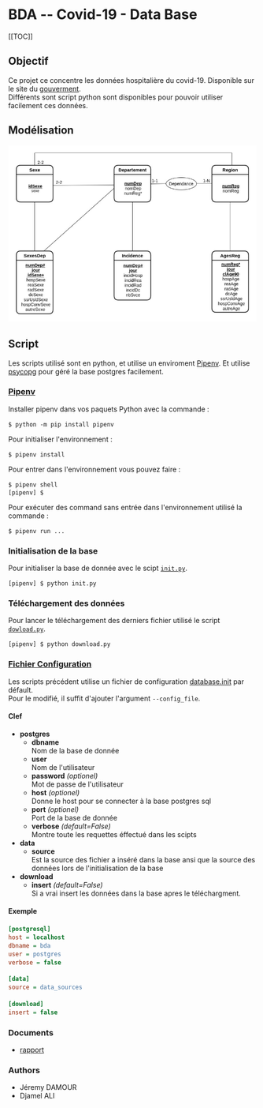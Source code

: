 # BDA -- Covid-19 - Data Base

[[TOC]]

## Objectif

Ce projet ce concentre les données hospitalière du covid-19. Disponible sur le 
site du [gouverment](https://www.data.gouv.fr/fr/datasets/donnees-hospitalieres-relatives-a-lepidemie-de-covid-19/#). \
Différents sont script python sont disponibles pour pouvoir utiliser facilement
ces données.

## Modélisation

![modélisation](/Documents/img/Diag_entite_association_projet_BDDA.jpg)

## Script

Les scripts utilisé sont en python, et utilise un
enviroment [Pipenv](https://pypi.org/project/pipenv/). Et
utilise [psycopg](https://www.psycopg.org/docs/) pour géré la base postgres
facilement.

### [Pipenv](https://pypi.org/project/pipenv/)

Installer pipenv dans vos paquets Python avec la commande :

```shell
$ python -m pip install pipenv
```

Pour initialiser l'environnement :

```shell
$ pipenv install
```

Pour entrer dans l'environnement vous pouvez faire :

```shell
$ pipenv shell
[pipenv] $
```

Pour exécuter des command sans entrée dans l'environnement utilisé la commande :

```shell
$ pipenv run ...
```

### Initialisation de la base

Pour initialiser la base de donnée avec le scipt [`init.py`](init.py).

```shell
[pipenv] $ python init.py
```

### Téléchargement des données

Pour lancer le téléchargement des derniers fichier utilisé le
script [`dowload.py`](download.py).

```shell
[pipenv] $ python download.py
```

### [Fichier Configuration](database.ini)

Les scripts précédent utilise un fichier de
configuration [database.init](database.ini) par défault.\
Pour le modifié, il suffit d'ajouter l'argument `--config_file`.

#### Clef
- **postgres**
  - **dbname** \
    Nom de la base de donnée
  - **user** \
    Nom de l'utilisateur
  - **password** *(optionel)* \
    Mot de passe de l'utilisateur
  - **host** *(optionel)* \
    Donne le host pour se connecter à la base postgres sql
  - **port** *(optionel)* \
    Port de la base de donnée
  - **verbose** *(default=False)* \
    Montre toute les requettes éffectué dans les scipts
- **data**
  - **source** \
    Est la source des fichier a inséré dans la base ansi que la 
    source des données lors de l'initialisation de la base
- **download**
  - **insert** *(default=False)* \
    Si a vrai insert les données dans la base apres le téléchargment.

#### Exemple

```ini
[postgresql]
host = localhost
dbname = bda
user = postgres
verbose = false

[data]
source = data_sources

[download]
insert = false
```

### Documents

- [rapport](/Documents/rapport_JeremyDAMOUR_DjamelALI.pdf)

### Authors

- Jéremy DAMOUR
- Djamel ALI

